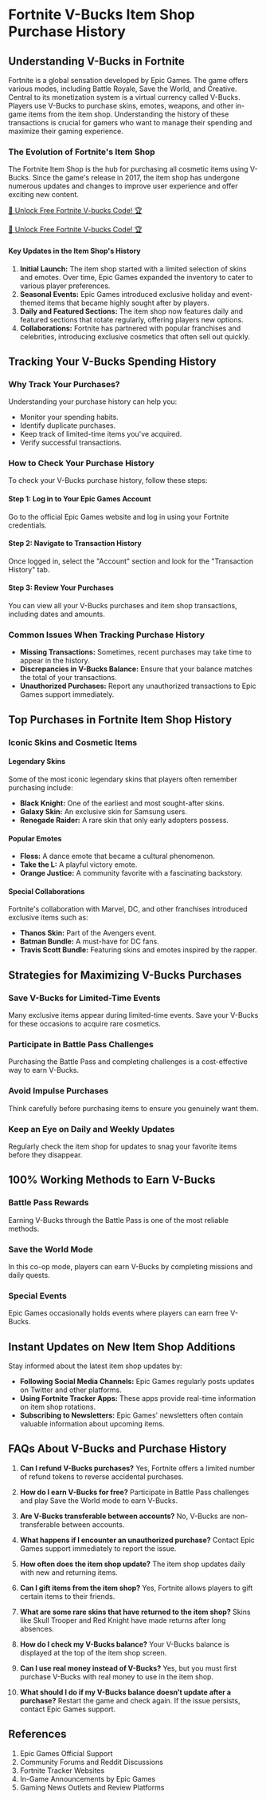 # Fortnite V-Bucks Item Shop Purchase History

## Understanding V-Bucks in Fortnite

Fortnite is a global sensation developed by Epic Games. The game offers various modes, including Battle Royale, Save the World, and Creative. Central to its monetization system is a virtual currency called V-Bucks. Players use V-Bucks to purchase skins, emotes, weapons, and other in-game items from the item shop. Understanding the history of these transactions is crucial for gamers who want to manage their spending and maximize their gaming experience.

### The Evolution of Fortnite's Item Shop

The Fortnite Item Shop is the hub for purchasing all cosmetic items using V-Bucks. Since the game's release in 2017, the item shop has undergone numerous updates and changes to improve user experience and offer exciting new content.

[🚀 Unlock Free Fortnite V-bucks Code! 🏆 ](https://therewardgate.com/fortnite-v-vucks-code/)

[🚀 Unlock Free Fortnite V-bucks Code! 🏆 ](https://therewardgate.com/fortnite-v-vucks-code/)

#### Key Updates in the Item Shop's History

1. **Initial Launch:** The item shop started with a limited selection of skins and emotes. Over time, Epic Games expanded the inventory to cater to various player preferences.
2. **Seasonal Events:** Epic Games introduced exclusive holiday and event-themed items that became highly sought after by players.
3. **Daily and Featured Sections:** The item shop now features daily and featured sections that rotate regularly, offering players new options.
4. **Collaborations:** Fortnite has partnered with popular franchises and celebrities, introducing exclusive cosmetics that often sell out quickly.

## Tracking Your V-Bucks Spending History

### Why Track Your Purchases?

Understanding your purchase history can help you:

- Monitor your spending habits.
- Identify duplicate purchases.
- Keep track of limited-time items you've acquired.
- Verify successful transactions.

### How to Check Your Purchase History

To check your V-Bucks purchase history, follow these steps:

#### Step 1: Log in to Your Epic Games Account
Go to the official Epic Games website and log in using your Fortnite credentials.

#### Step 2: Navigate to Transaction History
Once logged in, select the "Account" section and look for the "Transaction History" tab.

#### Step 3: Review Your Purchases
You can view all your V-Bucks purchases and item shop transactions, including dates and amounts.

### Common Issues When Tracking Purchase History

- **Missing Transactions:** Sometimes, recent purchases may take time to appear in the history.
- **Discrepancies in V-Bucks Balance:** Ensure that your balance matches the total of your transactions.
- **Unauthorized Purchases:** Report any unauthorized transactions to Epic Games support immediately.

## Top Purchases in Fortnite Item Shop History

### Iconic Skins and Cosmetic Items

#### Legendary Skins
Some of the most iconic legendary skins that players often remember purchasing include:

- **Black Knight:** One of the earliest and most sought-after skins.
- **Galaxy Skin:** An exclusive skin for Samsung users.
- **Renegade Raider:** A rare skin that only early adopters possess.

#### Popular Emotes

- **Floss:** A dance emote that became a cultural phenomenon.
- **Take the L:** A playful victory emote.
- **Orange Justice:** A community favorite with a fascinating backstory.

#### Special Collaborations
Fortnite's collaboration with Marvel, DC, and other franchises introduced exclusive items such as:

- **Thanos Skin:** Part of the Avengers event.
- **Batman Bundle:** A must-have for DC fans.
- **Travis Scott Bundle:** Featuring skins and emotes inspired by the rapper.

## Strategies for Maximizing V-Bucks Purchases

### Save V-Bucks for Limited-Time Events
Many exclusive items appear during limited-time events. Save your V-Bucks for these occasions to acquire rare cosmetics.

### Participate in Battle Pass Challenges
Purchasing the Battle Pass and completing challenges is a cost-effective way to earn V-Bucks.

### Avoid Impulse Purchases
Think carefully before purchasing items to ensure you genuinely want them.

### Keep an Eye on Daily and Weekly Updates
Regularly check the item shop for updates to snag your favorite items before they disappear.

## 100% Working Methods to Earn V-Bucks

### Battle Pass Rewards
Earning V-Bucks through the Battle Pass is one of the most reliable methods.

### Save the World Mode
In this co-op mode, players can earn V-Bucks by completing missions and daily quests.

### Special Events
Epic Games occasionally holds events where players can earn free V-Bucks.

## Instant Updates on New Item Shop Additions

Stay informed about the latest item shop updates by:

- **Following Social Media Channels:** Epic Games regularly posts updates on Twitter and other platforms.
- **Using Fortnite Tracker Apps:** These apps provide real-time information on item shop rotations.
- **Subscribing to Newsletters:** Epic Games' newsletters often contain valuable information about upcoming items.

## FAQs About V-Bucks and Purchase History

1. **Can I refund V-Bucks purchases?**
   Yes, Fortnite offers a limited number of refund tokens to reverse accidental purchases.

2. **How do I earn V-Bucks for free?**
   Participate in Battle Pass challenges and play Save the World mode to earn V-Bucks.

3. **Are V-Bucks transferable between accounts?**
   No, V-Bucks are non-transferable between accounts.

4. **What happens if I encounter an unauthorized purchase?**
   Contact Epic Games support immediately to report the issue.

5. **How often does the item shop update?**
   The item shop updates daily with new and returning items.

6. **Can I gift items from the item shop?**
   Yes, Fortnite allows players to gift certain items to their friends.

7. **What are some rare skins that have returned to the item shop?**
   Skins like Skull Trooper and Red Knight have made returns after long absences.

8. **How do I check my V-Bucks balance?**
   Your V-Bucks balance is displayed at the top of the item shop screen.

9. **Can I use real money instead of V-Bucks?**
   Yes, but you must first purchase V-Bucks with real money to use in the item shop.

10. **What should I do if my V-Bucks balance doesn’t update after a purchase?**
   Restart the game and check again. If the issue persists, contact Epic Games support.

## References

1. Epic Games Official Support
2. Community Forums and Reddit Discussions
3. Fortnite Tracker Websites
4. In-Game Announcements by Epic Games
5. Gaming News Outlets and Review Platforms

